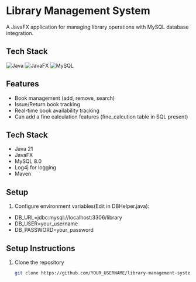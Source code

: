 # Library Management System

A JavaFX application for managing library operations with MySQL database integration.

## Tech Stack
![Java](https://img.shields.io/badge/Java-21-blue)
![JavaFX](https://img.shields.io/badge/JavaFX-21-orange)
![MySQL](https://img.shields.io/badge/MySQL-8.0-blue)

## Features
- Book management (add, remove, search)
- Issue/Return book tracking
- Real-time book availability tracking
- Can add a fine calculation features (fine_calcution table in SQL present)

## Tech Stack
- Java 21
- JavaFX
- MySQL 8.0
- Log4j for logging
- Maven

## Setup
1. Configure environment variables(Edit in DBHelper.java):
- DB_URL=jdbc:mysql://localhost:3306/library
- DB_USER=your_username
- DB_PASSWORD=your_password

## Setup Instructions
1. Clone the repository
   ```bash
   git clone https://github.com/YOUR_USERNAME/library-management-system.git
